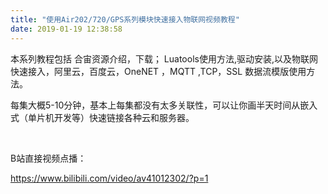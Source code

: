 ```yaml
---
title: "使用Air202/720/GPS系列模块快速接入物联网视频教程"
date: 2019-01-19 12:38:58
---
```


<p>本系列教程包括 合宙资源介绍，下载； Luatools使用方法,驱动安装,以及物联网 快速接入，阿里云，百度云，OneNET ，MQTT ,TCP，SSL 数据流模版使用方法。</p><p>每集大概5-10分钟，基本上每集都没有太多关联性，可以让你画半天时间从嵌入式（单片机开发等）快速链接各种云和服务器。<br></p><p><br></p><p>B站直接视频点播：</p><p><a href="https://www.bilibili.com/video/av41012302/?p=1" target="_blank">https://www.bilibili.com/video/av41012302/?p=1</a><br></p>
